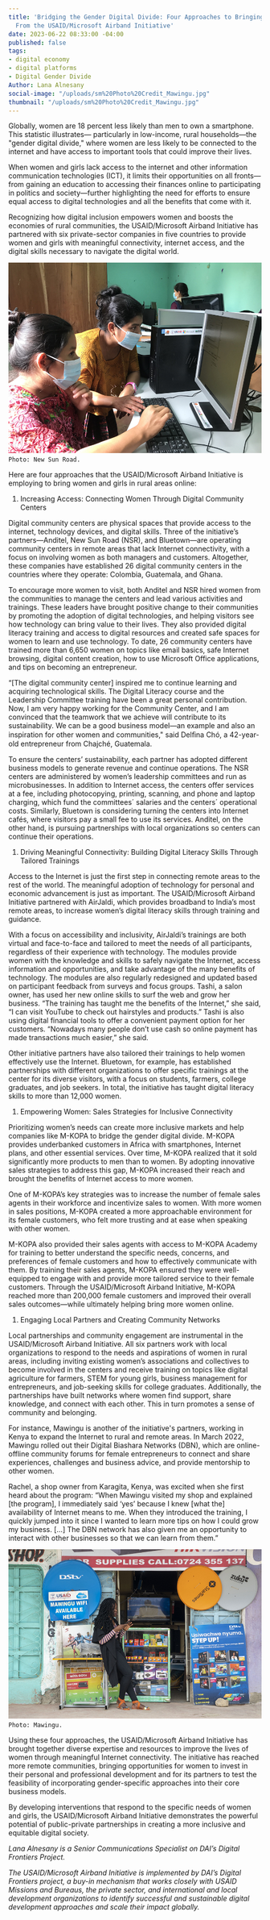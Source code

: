 ```yaml
---
title: 'Bridging the Gender Digital Divide: Four Approaches to Bringing Women Online
  From the USAID/Microsoft Airband Initiative'
date: 2023-06-22 08:33:00 -04:00
published: false
tags:
- digital economy
- digital platforms
- Digital Gender Divide
Author: Lana Alnesany
social-image: "/uploads/sm%20Photo%20Credit_Mawingu.jpg"
thumbnail: "/uploads/sm%20Photo%20Credit_Mawingu.jpg"
---
```


Globally, women are 18 percent less likely than men to own a smartphone. This statistic illustrates— particularly in low-income, rural households—the "gender digital divide," where women are less likely to be connected to the internet and have access to important tools that could improve their lives.  

When women and girls lack access to the internet and other information communication technologies (ICT), it limits their opportunities on all fronts—from gaining an education to accessing their finances online to participating in politics and society—further highlighting the need for efforts to ensure equal access to digital technologies and all the benefits that come with it.

Recognizing how digital inclusion empowers women and boosts the economies of rural communities, the USAID/Microsoft Airband Initiative has partnered with six private-sector companies in five countries to provide women and girls with meaningful connectivity, internet access, and the digital skills necessary to navigate the digital world.

![Photo Credit_ New Sun Road.jpg](/uploads/Photo%20Credit_%20New%20Sun%20Road.jpg)`Photo: New Sun Road.`

Here are four approaches that the USAID/Microsoft Airband Initiative is employing to bring women and girls in rural areas online:

1. Increasing Access: Connecting Women Through Digital Community Centers

Digital community centers are physical spaces that provide access to the internet, technology devices, and digital skills. Three of the initiative’s partners—Anditel, New Sun Road (NSR), and Bluetown—are operating community centers in remote areas that lack Internet connectivity, with a focus on involving women as both managers and customers. Altogether, these companies have established 26 digital community centers in the countries where they operate: Colombia, Guatemala, and Ghana.  

To encourage more women to visit, both Anditel and NSR hired women from the communities to manage the centers and lead various activities and trainings. These leaders have brought positive change to their communities by promoting the adoption of digital technologies, and helping visitors see how technology can bring value to their lives. They also provided digital literacy training and access to digital resources and created safe spaces for women to learn and use technology. To date, 26 community centers have trained more than 6,650 women on topics like email basics, safe Internet browsing, digital content creation, how to use Microsoft Office applications, and tips on becoming an entrepreneur.  

“[The digital community center] inspired me to continue learning and acquiring technological skills. The Digital Literacy course and the Leadership Committee training have been a great personal contribution. Now, I am very happy working for the Community Center, and I am convinced that the teamwork that we achieve will contribute to its sustainability. We can be a good business model—an example and also an inspiration for other women and communities," said Delﬁna Chó, a 42-year-old entrepreneur from Chajché, Guatemala.

To ensure the centers’ sustainability, each partner has adopted different business models to generate revenue and continue operations. The NSR centers are administered by women’s leadership committees and run as microbusinesses. In addition to Internet access, the centers offer services at a fee, including photocopying, printing, scanning, and phone and laptop charging, which fund the committees´ salaries and the centers´ operational costs. Similarly, Bluetown is considering turning the centers into Internet cafés, where visitors pay a small fee to use its services. Anditel, on the other hand, is pursuing partnerships with local organizations so centers can continue their operations.  

1. Driving Meaningful Connectivity: Building Digital Literacy Skills Through Tailored Trainings

Access to the Internet is just the first step in connecting remote areas to the rest of the world. The meaningful adoption of technology for personal and economic advancement is just as important. The USAID/Microsoft Airband Initiative partnered with AirJaldi, which provides broadband to India’s most remote areas, to increase women’s digital literacy skills through training and guidance.

With a focus on accessibility and inclusivity, AirJaldi’s trainings are both virtual and face-to-face and tailored to meet the needs of all participants, regardless of their experience with technology. The modules provide women with the knowledge and skills to safely navigate the Internet, access information and opportunities, and take advantage of the many benefits of technology. The modules are also regularly redesigned and updated based on participant feedback from surveys and focus groups.
Tashi, a salon owner, has used her new online skills to surf the web and grow her business. “The training has taught me the benefits of the Internet,” she said, “I can visit YouTube to check out hairstyles and products.” Tashi is also using digital financial tools to offer a convenient payment option for her customers. “Nowadays many people don’t use cash so online payment has made transactions much easier,” she said. 

Other initiative partners have also tailored their trainings to help women effectively use the Internet. Bluetown, for example, has established partnerships with different organizations to offer specific trainings at the center for its diverse visitors, with a focus on students, farmers, college graduates, and job seekers. In total, the initiative has taught digital literacy skills to more than 12,000 women.

1. Empowering Women: Sales Strategies for Inclusive Connectivity

Prioritizing women’s needs can create more inclusive markets and help companies like M-KOPA to bridge the gender digital divide. M-KOPA provides underbanked customers in Africa with smartphones, Internet plans, and other essential services. Over time, M-KOPA realized that it sold significantly more products to men than to women. By adopting innovative sales strategies to address this gap, M-KOPA increased their reach and brought the benefits of Internet access to more women. 

One of M-KOPA’s key strategies was to increase the number of female sales agents in their workforce and incentivize sales to women. With more women in sales positions, M-KOPA created a more approachable environment for its female customers, who felt more trusting and at ease when speaking with other women. 

M-KOPA also provided their sales agents with access to M-KOPA Academy for training to better understand the specific needs, concerns, and preferences of female customers and how to effectively communicate with them. By training their sales agents, M-KOPA ensured they were well-equipped to engage with and provide more tailored service to their female customers. Through the USAID/Microsoft Airband Initiative, M-KOPA reached more than 200,000 female customers and improved their overall sales outcomes—while ultimately helping bring more women online.

1. Engaging Local Partners and Creating Community Networks

Local partnerships and community engagement are instrumental in the USAID/Microsoft Airband Initiative. All six partners work with local organizations to respond to the needs and aspirations of women in rural areas, including inviting existing women’s associations and collectives to become involved in the centers and receive training on topics like digital agriculture for farmers, STEM for young girls, business management for entrepreneurs, and job-seeking skills for college graduates. Additionally, the partnerships have built networks where women find support, share knowledge, and connect with each other. This in turn promotes a sense of community and belonging. 

For instance, Mawingu is another of the initiative's partners, working in Kenya to expand the Internet to rural and remote areas. In March 2022, Mawingu rolled out their Digital Biashara Networks (DBN), which are online-offline community forums for female entrepreneurs to connect and share experiences, challenges and business advice, and provide mentorship to other women. 

Rachel, a shop owner from Karagita, Kenya, was excited when she first heard about the program: “When Mawingu visited my shop and explained [the program], I immediately said ‘yes’ because I knew [what the] availability of Internet means to me. When they introduced the training, I quickly jumped into it since I wanted to learn more tips on how I could grow my business. [...] The DBN network has also given me an opportunity to interact with other businesses so that we can learn from them.”

![Photo Credit_Mawingu.jpg](/uploads/Photo%20Credit_Mawingu.jpg)`Photo: Mawingu.`

Using these four approaches, the USAID/Microsoft Airband Initiative has brought together diverse expertise and resources to improve the lives of women through meaningful Internet connectivity. The initiative has reached more remote communities, bringing opportunities for women to invest in their personal and professional development and for its partners to test the feasibility of incorporating gender-specific approaches into their core business models. 

By developing interventions that respond to the specific needs of women and girls, the USAID/Microsoft Airband Initiative demonstrates the powerful potential of public-private partnerships in creating a more inclusive and equitable digital society.

*Lana Alnesany is a Senior Communications Specialist on DAI’s Digital Frontiers Project.*

*The USAID/Microsoft Airband Initiative is implemented by DAI’s Digital Frontiers project, a buy-in mechanism that works closely with USAID Missions and Bureaus, the private sector, and international and local development organizations to identify successful and sustainable digital development approaches and scale their impact globally.*
